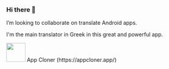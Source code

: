 ### Hi there 👋
I’m looking to collaborate on translate Android apps.

I'm the main translator in Greek in this great and powerful app.

<img src="https://appcloner.app/dist/assets/web_hi_res_512.png" width="50" height="50">
App Cloner (https://appcloner.app/)
<!--
**VisionR1/VisionR1** is a ✨ _special_ ✨ repository because its `README.md` (this file) appears on your GitHub profile.

Here are some ideas to get you started:

- 🔭 I’m currently working on ...
- 🌱 I’m currently learning ...
- 👯 I’m looking to collaborate on ...
- 🤔 I’m looking for help with ...
- 💬 Ask me about ...
- 📫 How to reach me: ...
- 😄 Pronouns: ...
- ⚡ Fun fact: ...
-->
